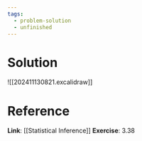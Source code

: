 ```yaml
---
tags:
  - problem-solution
  - unfinished
---
```

# Solution
![[202411130821.excalidraw]]

# Reference
**Link**: [[Statistical Inference]]
**Exercise**: 3.38
